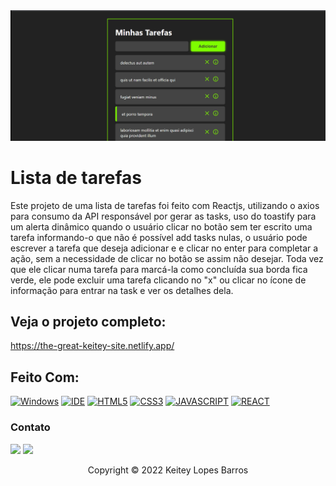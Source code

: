 <img src="gif/tarefas.gif" alt="gif lista de tarefas">

# Lista de tarefas

Este projeto de uma lista de tarefas foi feito com Reactjs, utilizando o axios para consumo da API responsável por gerar as tasks, uso do toastify para um alerta dinâmico quando o usuário clicar no botão sem ter escrito uma tarefa informando-o que não é possível add tasks nulas, o usuário pode escrever a tarefa que deseja adicionar e e clicar no enter para completar a ação, sem a necessidade de clicar no botão se assim não desejar.
Toda vez que ele clicar numa tarefa para marcá-la como concluída sua borda fica verde, ele pode excluir uma tarefa clicando no "x" ou clicar no ícone de informação para entrar na task e ver os detalhes dela.


## Veja o projeto completo:

https://the-great-keitey-site.netlify.app/

## Feito Com:

[![Windows](https://img.shields.io/badge/Windows-0078D6?style=for-the-badge&logo=windows&logoColor=white)](https://www.microsoft.com/pt-br/windows/get-windows-10)
[![IDE](https://img.shields.io/badge/Visual_studio_code-0078D4?style=for-the-badge&logo=visual%20studio%20code&logoColor=white)](https://code.visualstudio.com/)
[![HTML5](https://img.shields.io/badge/HTML5-E34F26?style=for-the-badge&logo=html5&logoColor=white)](https://developer.mozilla.org/pt-BR/docs/Web/HTML)
[![CSS3](https://img.shields.io/badge/CSS3-1572B6?style=for-the-badge&logo=css3&logoColor=white)](https://developer.mozilla.org/pt-BR/docs/Web/CSS)
[![JAVASCRIPT](https://img.shields.io/badge/JavaScript-F7DF1E?style=for-the-badge&logo=javascript&logoColor=black)](https://developer.mozilla.org/pt-BR/docs/Web/JavaScript)
[![REACT](https://img.shields.io/badge/React-20232A?style=for-the-badge&logo=react&logoColor=61DAFB)](https://developer.mozilla.org/pt-BR/docs/Web/React)

### Contato

  <a href = "mailto:keiteybarros@gmail.com"><img src="https://img.shields.io/badge/Gmail-D14836?style=for-the-badge&logo=gmail&logoColor=white" target="_blank"></a>
  <a href="https://www.linkedin.com/in/keitey-barros-21bb8bb4/" target="_blank"><img src="https://img.shields.io/badge/-LinkedIn-%230077B5?style=for-the-badge&logo=linkedin&logoColor=white" target="_blank"></a> 

<p align="center">Copyright © 2022 Keitey Lopes Barros</p>
